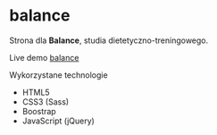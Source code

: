 # balance

Strona dla **Balance**, studia dietetyczno-treningowego.

Live demo [balance](https://krichert.github.io/balance)

Wykorzystane technologie

* HTML5
* CSS3 (Sass)
* Boostrap
* JavaScript (jQuery)
